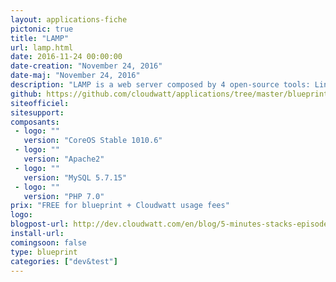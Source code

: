 ```yaml
---
layout: applications-fiche
pictonic: true
title: "LAMP"
url: lamp.html
date: 2016-11-24 00:00:00
date-creation: "November 24, 2016"
date-maj: "November 24, 2016"
description: "LAMP is a web server composed by 4 open-source tools: Linux for the Operating System which host the server, Apache for the HTTP server which is in link with the client, MySQL for the databases server, PHP to execute dynamic web pages"
github: https://github.com/cloudwatt/applications/tree/master/blueprint-coreos-lamp
siteofficiel: 
sitesupport: 
composants:
 - logo: ""
   version: "CoreOS Stable 1010.6"
 - logo: ""
   version: "Apache2"
 - logo: ""
   version: "MySQL 5.7.15"
 - logo: ""
   version: "PHP 7.0"
prix: "FREE for blueprint + Cloudwatt usage fees"
logo: 
blogpost-url: http://dev.cloudwatt.com/en/blog/5-minutes-stacks-episode-forty-two-lamp.html
install-url: 
comingsoon: false
type: blueprint
categories: ["dev&test"]
---
```

